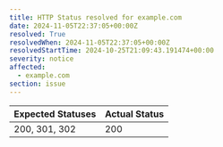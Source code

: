 ```yaml
---
title: HTTP Status resolved for example.com
date: 2024-11-05T22:37:05+00:00Z
resolved: True
resolvedWhen: 2024-11-05T22:37:05+00:00Z
resolvedStartTime: 2024-10-25T21:09:43.191474+00:00
severity: notice
affected:
  - example.com
section: issue
---
```


| Expected Statuses | Actual Status  |
|-------------------|----------------|
| 200, 301, 302 | 200 |
